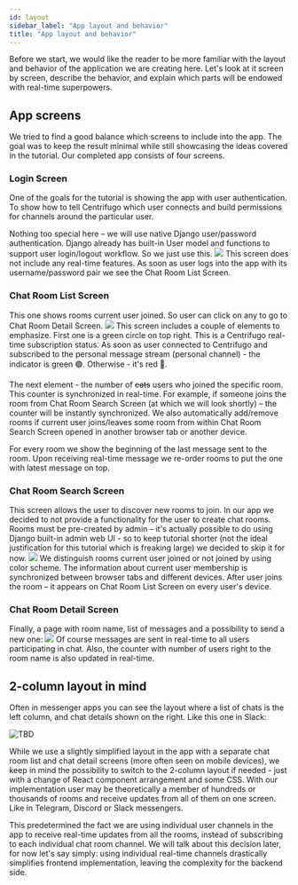 ```yaml
---
id: layout
sidebar_label: "App layout and behavior"
title: "App layout and behavior"
---
```


Before we start, we would like the reader to be more familiar with the layout and behavior of the application we are creating here. Let's look at it screen by screen, describe the behavior, and explain which parts will be endowed with real-time superpowers.

## App screens

We tried to find a good balance which screens to include into the app. The goal was to keep the result minimal while still showcasing the ideas covered in the tutorial. Our completed app consists of four screens.

### Login Screen

One of the goals for the tutorial is showing the app with user authentication. To show how to tell Centrifugo which user connects and build permissions for channels around the particular user.

Nothing too special here – we will use native Django user/password authentication. Django already has built-in User model and functions to support user login/logout workflow. So we just use this.
![](/img/grand-chat-login.png)
This screen does not include any real-time features. As soon as user logs into the app with its username/password pair we see the Chat Room List Screen.

### Chat Room List Screen

This one shows rooms current user joined. So user can click on any to go to Chat Room Detail Screen.
![](/img/grand-chat-room-list.png)
This screen includes a couple of elements to emphasize. First one is a green circle on top right. This is a Centrifugo real-time subscription status. As soon as user connected to Centrifugo and subscribed to the personal message stream (personal channel) - the indicator is green 🟢. Otherwise - it's red 🔴.

The next element - the number of ~~cats~~ users who joined the specific room. This counter is synchronized in real-time. For example, if someone joins the room from Chat Room Search Screen (at which we will look shortly) – the counter will be instantly synchronized. We also automatically add/remove rooms if current user joins/leaves some room from within Chat Room Search Screen opened in another browser tab or another device.

For every room we show the beginning of the last message sent to the room. Upon receiving real-time message we re-order rooms to put the one with latest message on top.

### Chat Room Search Screen

This screen allows the user to discover new rooms to join. In our app we decided to not provide a functionality for the user to create chat rooms. Rooms must be pre-created by admin – it's actually possible to do using Django built-in admin web UI - so to keep tutorial shorter (not the ideal justification for this tutorial which is freaking large) we decided to skip it for now.
![](/img/grand-chat-search.png)
We distinguish rooms current user joined or not joined by using color scheme. The information about current user membership is synchronized between browser tabs and different devices. After user joins the room – it appears on Chat Room List Screen on every user's device.

### Chat Room Detail Screen

Finally, a page with room name, list of messages and a possibility to send a new one:
![](/img/grand-chat-room-detail.png)
Of course messages are sent in real-time to all users participating in chat. Also, the counter with number of users right to the room name is also updated in real-time.

## 2-column layout in mind 

Often in messenger apps you can see the layout where a list of chats is the left column, and chat details shown on the right. Like this one in Slack:

![TBD](https://www.cnet.com/a/img/hub/2023/08/08/f4e09832-9f2b-4967-ac66-53fc8dfc6588/slack-redesign-2023-before-home.png)

While we use a slightly simplified layout in the app with a separate chat room list and chat detail screens (more often seen on mobile devices), we keep in mind the possibility to switch to the 2-column layout if needed - just with a change of React component arrangement and some CSS. With our implementation user may be theoretically a member of hundreds or thousands of rooms and receive updates from all of them on one screen. Like in Telegram, Discord or Slack messengers.

This predetermined the fact we are using individual user channels in the app to receive real-time updates from all the rooms, instead of subscribing to each individual chat room channel. We will talk about this decision later, for now let's say simply: using individual real-time channels drastically simplifies frontend implementation, leaving the complexity for the backend side.
